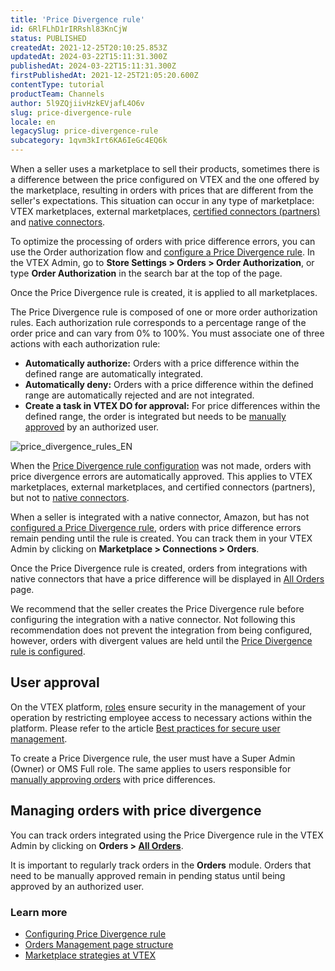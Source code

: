 ```yaml
---
title: '​​Price Divergence rule'
id: 6RlFLhD1rIRRshl83KnCjW
status: PUBLISHED
createdAt: 2021-12-25T20:10:25.853Z
updatedAt: 2024-03-22T15:11:31.300Z
publishedAt: 2024-03-22T15:11:31.300Z
firstPublishedAt: 2021-12-25T21:05:20.600Z
contentType: tutorial
productTeam: Channels
author: 5l9ZQjiivHzkEVjafL4O6v
slug: price-divergence-rule
locale: en
legacySlug: price-divergence-rule
subcategory: 1qvm3kIrt6KA6IeGc4EQ6k
---
```


When a seller uses a marketplace to sell their products, sometimes there is a difference between the price configured on VTEX and the one offered by the marketplace, resulting in orders with prices that are different from the seller's expectations. This situation can occur in any type of marketplace: VTEX marketplaces, external marketplaces, [certified connectors (partners)](https://help.vtex.com/en/tutorial/estrategias-de-marketplace-na-vtex--tutorials_402#integrating-with-a-certified-connector-partner) and [native connectors](https://help.vtex.com/en/tutorial/estrategias-de-marketplace-na-vtex--tutorials_402#integrating-with-a-native-connector-vtex).

To optimize the processing of orders with price difference errors, you can use the Order authorization flow and [configure a Price Divergence rule](https://help.vtex.com/en/tutorial/configuracao-da-regra-de-divergencia-de-valores--awAKP0sS5J8jgLs2g7pPe). In the VTEX Admin, go to **Store Settings > Orders > Order Authorization**, or type **Order Authorization** in the search bar at the top of the page.

<div class="alert alert-warning">
Once the Price Divergence rule is created, it is applied to all marketplaces.
</div>

The Price Divergence rule is composed of one or more order authorization rules. Each authorization rule corresponds to a percentage range of the order price and can vary from 0% to 100%. You must associate one of three actions with each authorization rule:

- **Automatically authorize:** Orders with a price difference within the defined range are automatically integrated.
- **Automatically deny:** Orders with a price difference within the defined range are automatically rejected and are not integrated.
- **Create a task in VTEX DO for approval:** For price differences within the defined range, the order is integrated but needs to be [manually approved](https://help.vtex.com/en/tutorial/configuracao-da-regra-de-divergencia-de-valores--awAKP0sS5J8jgLs2g7pPe#approving-orders-manually) by an authorized user.

![price_divergence_rules_EN](//images.ctfassets.net/alneenqid6w5/3eUHS2dcIUY5KiDshLpurc/813c44996850c4bd68a5ea4be1a92f41/price_divergence_rules_EN.png)

When the [Price Divergence rule configuration](https://help.vtex.com/en/tutorial/configuracao-da-regra-de-divergencia-de-valores--awAKP0sS5J8jgLs2g7pPe) was not made, orders with price divergence errors are automatically approved. This applies to VTEX marketplaces, external marketplaces, and certified connectors (partners), but not to [native connectors](https://help.vtex.com/en/tutorial/estrategias-de-marketplace-na-vtex--tutorials_402#integrating-with-a-native-connector-vtex).

<div class="alert alert-warning">
When a seller is integrated with a native connector, Amazon, but has not <a href="https://help.vtex.com/en/tutorial/configuracao-da-regra-de-divergencia-de-valores--awAKP0sS5J8jgLs2g7pPe">configured a Price Divergence rule</a>, orders with price difference errors remain pending until the rule is created. You can track them in your VTEX Admin by clicking on <b>Marketplace > Connections > Orders</b>.
</div>

Once the Price Divergence rule is created, orders from integrations with native connectors that have a price difference will be displayed in [All Orders](https://help.vtex.com/en/tutorial/todos-os-pedidos--2QTduKHAJMFIZ3BAsi6Pi) page.

We recommend that the seller creates the Price Divergence rule before configuring the integration with a native connector. Not following this recommendation does not prevent the integration from being configured, however, orders with divergent values are held until the [Price Divergence rule is configured](https://help.vtex.com/en/tutorial/configuracao-da-regra-de-divergencia-de-valores--awAKP0sS5J8jgLs2g7pPe).

## User approval

On the VTEX platform, [roles](https://help.vtex.com/en/tutorial/perfis-de-acesso--7HKK5Uau2H6wxE1rH5oRbc) ensure security in the management of your operation by restricting employee access to necessary actions within the platform. Please refer to the article [Best practices for secure user management](https://help.vtex.com/en/faq/metodos-de-seguranca-para-criacao-de-perfis-de-usuarios-em-uma-loja--15YDwC9jGgqWi3rvcDaiGM).

To create a Price Divergence rule, the user must have a Super Admin (Owner) or OMS Full role. The same applies to users responsible for [manually approving orders](https://help.vtex.com/en/tutorial/configuracao-da-regra-de-divergencia-de-valores--awAKP0sS5J8jgLs2g7pPe#approving-orders-manually) with price differences.

## Managing orders with price divergence

You can track orders integrated using the Price Divergence rule in the VTEX Admin by clicking on **Orders > [All Orders](https://help.vtex.com/en/tutorial/todos-os-pedidos--2QTduKHAJMFIZ3BAsi6Pi)**.

<div class = "alert alert-info">
It is important to regularly track orders in the <b>Orders</b> module. Orders that need to be manually approved remain in pending status until being approved by an authorized user.
</div>

### Learn more

- [Configuring Price Divergence rule](https://help.vtex.com/en/tutorial/configuracao-da-regra-de-divergencia-de-valores--awAKP0sS5J8jgLs2g7pPe)
- [Orders Management page structure](https://help.vtex.com/en/tutorial/estrutura-da-pagina-do-oms--2dDZmUUFXWeyQ4s2gqiY0A)
- [Marketplace strategies at VTEX](https://help.vtex.com/en/tutorial/estrategias-de-marketplace-na-vtex--tutorials_402)
